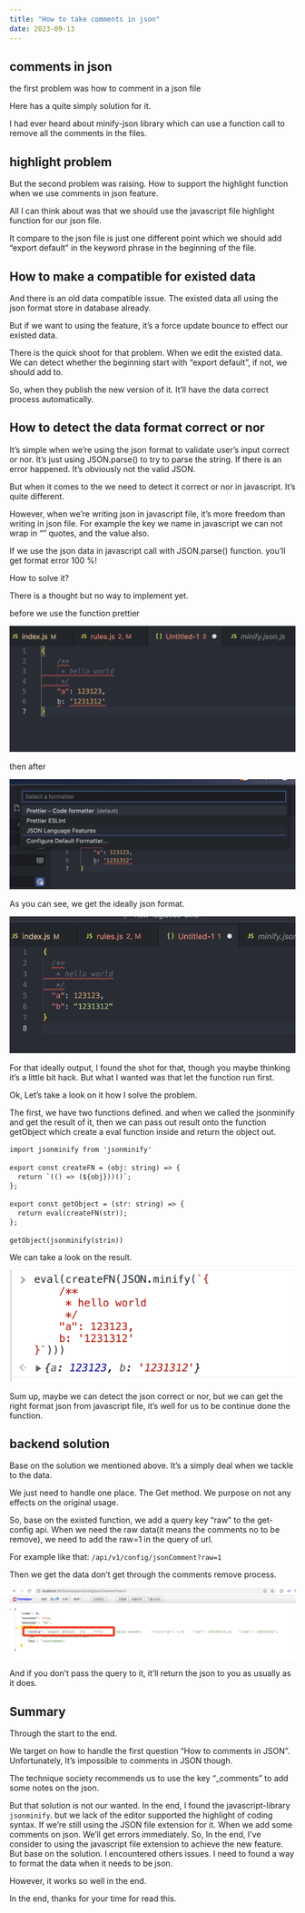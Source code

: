 ```yaml
---
title: "How to take comments in json"
date: 2023-09-13
---
```



## comments in json

the first problem was how to comment in a json file

Here has a quite simply solution for it.

I had ever heard about minify-json library which can use a function call to remove all the comments in the files.

## highlight problem

But the second problem was raising. How to support the highlight function when we use comments in json feature.

All I can think about was that we should use the javascript file highlight function for our json file.

It compare to the json file is just one different point which we should add “export default” in the keyword phrase in the beginning of the file.

## How to make a compatible for existed data

And there is an old data compatible issue.  The existed data all using the json format store in database already.

But if we want to using the feature, it’s a force update bounce to effect our existed data. 

There is the quick shoot for that problem. When we edit the existed data. We can detect whether the beginning start with “export default”, if not, we should add to.

So, when they publish the new version of it. It’ll have the data correct process automatically.

## How to detect the data format correct or nor

It’s simple when we’re using the json format to validate user’s input correct or nor. It’s just using JSON.parse() to try to parse the string. If there is an error happened. It’s obviously not the valid JSON.

But when it comes to the we need to detect it correct or nor in javascript. It’s quite different.

However, when we’re writing json in javascript file, it’s more freedom than writing in json file. For example the key we name in javascript we can not wrap in “” quotes, and the value also. 

If we use the json data in javascript call with JSON.parse() function. you’ll get format error 100 %!

How to solve it?

There is a thought but no way to implement yet.

before we use the function prettier

![prettierBefore](https://raw.githubusercontent.com/cjfff/blog/f18d31857705aa2e6a7c381179290ced5649480b/assets/how-to-take-commonts-in-json/image1.png)

then after

![prettierAfter](https://raw.githubusercontent.com/cjfff/blog/f18d31857705aa2e6a7c381179290ced5649480b/assets/how-to-take-commonts-in-json/image2.png)

As you can see, we get the ideally json format.

![format](https://raw.githubusercontent.com/cjfff/blog/f18d31857705aa2e6a7c381179290ced5649480b/assets/how-to-take-commonts-in-json/image3.png)

For that ideally output, I found the shot for that, though you maybe thinking it’s a little bit hack.  But what I wanted was that let the function run first.

Ok, Let’s take a look on it how I solve the problem.

The first, we have two functions defined. and when we called the jsonminify and get the result of it, then we can pass out result onto the function getObject which create a eval function inside and return the object out. 

```tsx
import jsonminify from 'jsonminify'

export const createFN = (obj: string) => {
  return `(() => (${obj}))()`;
};

export const getObject = (str: string) => {
  return eval(createFN(str));
};

getObject(jsonminify(strin))
```

We can take a look on the result.

![result](https://raw.githubusercontent.com/cjfff/blog/f18d31857705aa2e6a7c381179290ced5649480b/assets/how-to-take-commonts-in-json/image4.png)

Sum up, maybe we can detect the json correct or nor, but we can get the right format json from javascript file, it’s well for us to be continue done the function.

## backend solution

Base on the solution we mentioned above. It’s a simply deal when we tackle to the data.

We just need to handle one place. The Get method. We purpose on not any effects on the original usage. 

So, base on the existed function, we add a query key “raw” to the get-config api. When we need the raw data(it means the comments no to be remove), we need to add the raw=1 in the query of url.

For example like that:  `/api/v1/config/jsonComment?raw=1` 

Then we get the data don’t get through the comments remove process.

![remove](https://raw.githubusercontent.com/cjfff/blog/f18d31857705aa2e6a7c381179290ced5649480b/assets/how-to-take-commonts-in-json/image5.png)

And if you don’t pass the query to it, it’ll return the json to you as usually as it does. 

## Summary

Through the start to the end. 

We target on how to handle the first question “How to comments in JSON”. Unfortunately, It’s impossible to comments in JSON though.

The technique society recommends us to use the key “_comments” to add some notes on the json.

But that solution is not our wanted. In the end, I found the javascript-library `jsonminify`. but we lack of the editor supported the highlight of coding syntax. If we’re still using the JSON file extension for it. When we add some comments on json. We’ll get errors immediately. So, In the end, I’ve consider to using the javascript file extension to achieve the new feature. But base on the solution. I encountered others issues. I need to found a way to format the data when it needs to be json.

However, it works so well in the end. 

In the end, thanks for your time for read this.
